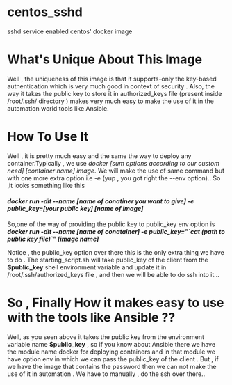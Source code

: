 # centos_sshd
sshd service enabled centos' docker image

<h1> What's Unique About This Image </h1>
Well , the uniqueness of this image is that it supports-only the key-based authentication which is very much good in context of security . Also, the way it takes the public key to store it in authorized_keys file (present inside /root/.ssh/ directory ) makes very much easy to make the use of it  in the automation world tools like Ansible.

<h1> How To Use It </h2>
Well , it is pretty much easy and the same the way to deploy any container.Typically , we use <i>docker [sum options according to our custom need] [container name] image</i>.
We will make the use of same command but with one more extra option i.e -e (yup , you got right the --env option).. So ,it looks something like this

<h4><b><i> docker run -dit --name [name of conatiner you want to give]  -e  public_key=[your public key]   [name of image] </i> </b></h4>
So,one of the way of providing the public key to public_key env option is<br>
<i> <b> docker run -dit --name [name of conatainer] -e public_key="`cat (path to public key file)`" [image name]</b></i><br>

Notice , the public_key option over there this is the only extra thing we have to do . The starting_script.sh will take public_key of the client from the <b>$public_key</b> shell environment variable and update it in /root/.ssh/authorized_keys file , and then we will be able to do ssh into it...

<h1> So , Finally How it makes easy to use with the tools like Ansible ?? </h1>
Well, as you seen above it takes the public key from the environment variable name <b>$public_key</b> , so if you know about Ansible there we have the module name docker for deploying containers and in that module we have option env in which we can pass the public_key of the client . But , if we have the image that contains the password then we can not make the use of it in automation . We have to manually , do the ssh over there..


